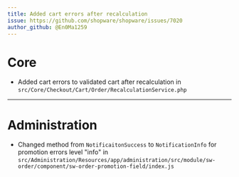 ```yaml
---
title: Added cart errors after recalculation
issue: https://github.com/shopware/shopware/issues/7020
author_github: @En0Ma1259
---
```

# Core
* Added cart errors to validated cart after recalculation in `src/Core/Checkout/Cart/Order/RecalculationService.php`
___
# Administration
* Changed method from `NotificaitonSuccess` to `NotificationInfo` for promotion errors level "info" in `src/Administration/Resources/app/administration/src/module/sw-order/component/sw-order-promotion-field/index.js` 
